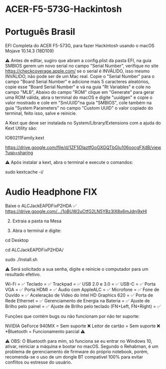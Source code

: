 # ACER-F5-573G-Hackintosh

# Português Brasil
EFI Completa do ACER F5-573G, para fazer Hackintosh usando o macOS Mojave 10.14.3 (18D109)

⚠️ Antes de editar, sugiro que abram a config.plist da pasta EFI, na guia SMBIOS gerem um novo serial no campo "Serial Number", verifique no site https://checkcoverage.apple.com/ se o serial é INVÁLIDO, isso mesmo INVÁLIDO, não pode ser de um Mac real. Copie o "Serial Number" para o campo "Board Serial Number" e adicione mais 5 caracteres aleatórios, copie esse "Board Serial Number" e vá na guia "Rt Variables" e cole no campo "MLB", Abaixo do campo "ROM" clique em "Generate" para gerar uma ROM válida, abra o terminal do macOS e digite "uuidgen" e copie o valor mostrado e cole em "SmUUID"na guia "SMBIOS", cole também na guia "System Parameters" no campo "Custom UUID" o valor copiado do terminal, feito isso, salve e reinicie.

A Kext que deve ser instalada no System/Library/Extensions com a ajuda do Kext Utility são:

IO80211Family.kext

https://drive.google.com/file/d/1ZF1iDlaztfGoGXGQTbGlu106oocgFXdB/view?usp=sharing

⚠️ Após instalar a kext, abra o terminal e execute o comandos:

sudo kextcache -i/

# Audio Headphone FIX

Baixe o ALCJackEAPDFixP2HDA ✅
https://drive.google.com/…/1oBUW2uCtfG2LN5YBz3lX8x6mJdnj9xHl

2) Extraia a pasta na Mesa

3) Abra o terminal e digite:

cd Desktop

cd ALCJackEAPDFixP2HDA/

sudo ./Install.sh

⚠️ Será solicitado a sua senha, digite e reinicie o computador para um resultado efetivo.

 Wi-Fi = ✅
Teclado = ✅
Trackpad = ✅
USB 2.0 e 3.0 = ✅
USB-C = ✅
Porta VGA = ✅
Porta HDMI = ✅
Áudio com AppleALC = ✅
Microfone = ✅
Fone de Ouvído = ✅
Aceleração de Vídeo do Intel HD Graphics 620 = ✅
Porta de Rede Ethernet = ✅
Gerenciamento de Energia na Bateria = ✅
Ajuste de Brilho pelo painel = ✅
Ajuste de Brilho pelo teclado (FN+Left, FN+Right) = ✅

Funções que contém bugs ou não funcionam por não ter suporte:

NVIDIA GeForce 940MX = Sem suporte ❌
Leitor de cartão = Sem suporte ❌
*Bluetooth = Funcionamento parcial ⚠️

⚠️ OBS: O Bluetooth para mim, só funciona se eu entrar no Windows 10, ativar, reiniciar a máquina e bootar no macOS. Segundo o Rehabman, é um problema de gerenciamento de firmware do próprio notebook, porém, recomenda-se o uso de um dongle BT compatível 100% para evitar conflitos ou estresse do usuário.
